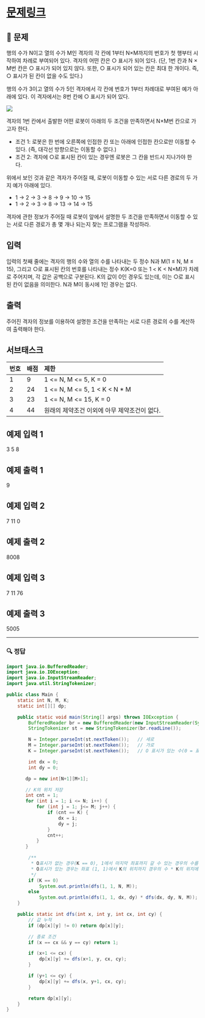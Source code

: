 # [문제링크](https://www.acmicpc.net/problem/10164)

## 📝 문제

행의 수가 N이고 열의 수가 M인 격자의 각 칸에 1부터 N×M까지의 번호가 첫 행부터 시작하여 차례로 부여되어 있다. 격자의 어떤 칸은 ○ 표시가 되어 있다. (단, 1번 칸과 N × M번 칸은 ○ 표시가 되어 있지 않다. 또한, ○ 표시가 되어 있는 칸은 최대 한 개이다. 즉, ○ 표시가 된 칸이 없을 수도 있다.) 

행의 수가 3이고 열의 수가 5인 격자에서 각 칸에 번호가 1부터 차례대로 부여된 예가 아래에 있다. 이 격자에서는 8번 칸에 ○ 표시가 되어 있다.

![](https://upload.acmicpc.net/8299a142-dd28-48bc-a698-64b8789e4733/-/preview/)

격자의 1번 칸에서 출발한 어떤 로봇이 아래의 두 조건을 만족하면서 N×M번 칸으로 가고자 한다. 

-   조건 1: 로봇은 한 번에 오른쪽에 인접한 칸 또는 아래에 인접한 칸으로만 이동할 수 있다. (즉, 대각선 방향으로는 이동할 수 없다.)
-   조건 2: 격자에 ○로 표시된 칸이 있는 경우엔 로봇은 그 칸을 반드시 지나가야 한다. 

위에서 보인 것과 같은 격자가 주어질 때, 로봇이 이동할 수 있는 서로 다른 경로의 두 가지 예가 아래에 있다.

-   1 → 2 → 3 → 8 → 9 → 10 → 15
-   1 → 2 → 3 → 8 → 13 → 14 → 15

격자에 관한 정보가 주어질 때 로봇이 앞에서 설명한 두 조건을 만족하면서 이동할 수 있는 서로 다른 경로가 총 몇 개나 되는지 찾는 프로그램을 작성하라. 

## 입력

입력의 첫째 줄에는 격자의 행의 수와 열의 수를 나타내는 두 정수 N과 M(1 ≤ N, M ≤ 15), 그리고 ○로 표시된 칸의 번호를 나타내는 정수 K(K=0 또는 1 < K < N×M)가 차례로 주어지며, 각 값은 공백으로 구분된다. K의 값이 0인 경우도 있는데, 이는 ○로 표시된 칸이 없음을 의미한다. N과 M이 동시에 1인 경우는 없다.

## 출력

주어진 격자의 정보를 이용하여 설명한 조건을 만족하는 서로 다른 경로의 수를 계산하여 출력해야 한다. 

## 서브태스크

| 번호 | 배점 | 제한                          |
|:---- |:---- |:----------------------------- |
| 1    | 9    | 1 <= N, M <= 5, K = 0         |
| 2    | 24   | 1 <= N, M <= 5, 1 < K < N * M |
| 3    | 23   | 1 <= N, M <= 15, K = 0        |
| 4    | 44   | 원래의 제약조건 이외에 아무 제약조건이 없다.                              |


## 예제 입력 1 

3 5 8

## 예제 출력 1

9

## 예제 입력 2 

7 11 0

## 예제 출력 2 

8008

## 예제 입력 3

7 11 76

## 예제 출력 3

5005

---

### 🔍 정답

```java
import java.io.BufferedReader;
import java.io.IOException;
import java.io.InputStreamReader;
import java.util.StringTokenizer;

public class Main {
    static int N, M, K;
    static int[][] dp;

    public static void main(String[] args) throws IOException {
        BufferedReader br = new BufferedReader(new InputStreamReader(System.in));
        StringTokenizer st = new StringTokenizer(br.readLine());

        N = Integer.parseInt(st.nextToken());   // 세로
        M = Integer.parseInt(st.nextToken());   // 가로
        K = Integer.parseInt(st.nextToken());   // O 표시가 있는 수(0 = 표시 없음을 의미)

        int dx = 0;
        int dy = 0;

       dp = new int[N+1][M+1];

       // K의 위치 저장
       int cnt = 1;
       for (int i = 1; i <= N; i++) {
           for (int j = 1; j<= M; j++) {
               if (cnt == K) {
                   dx = i;
                   dy = j;
               }
               cnt++;
           }
       }

        /**
         * O표시가 없는 경우(K == 0), 1에서 마지막 좌표까지 갈 수 있는 경우의 수를 구하면 되고
         * O표시가 있는 경우는 좌표 (1, 1)에서 K의 위치까지 경우의 수 * K의 위치에서 마지막 좌표까지의 경우의 수를 하면 된다!
         */
        if (K == 0)
            System.out.println(dfs(1, 1, N, M));
        else
            System.out.println(dfs(1, 1, dx, dy) * dfs(dx, dy, N, M));
    }

    public static int dfs(int x, int y, int cx, int cy) {
        // 값 누적
        if (dp[x][y] != 0) return dp[x][y];

        // 종료 조건
        if (x == cx && y == cy) return 1;

        if (x+1 <= cx) {
            dp[x][y] += dfs(x+1, y, cx, cy);
        }

        if (y+1 <= cy) {
            dp[x][y] += dfs(x, y+1, cx, cy);
        }

        return dp[x][y];
    }
}
```